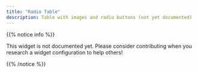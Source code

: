 ```yaml
---
title: "Radio Table"
description: Table with images and radio buttons (not yet documented)
---
```


{{% notice info %}}

This widget is not documented yet. Please consider contributing when you research a widget configuration to help others! 

{{% /notice %}}